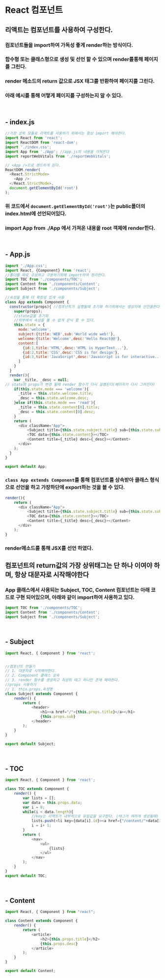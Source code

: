 # React 컴포넌트

## 리액트는 컴포넌트를 사용하여 구성한다.
### 컴포넌트들을 import하여 가독성 좋게 render하는 방식이다.

### 함수형 또는 클래스형으로 생성 및 선언 할 수 있으며 render를통해 페이지를 그린다.
### render 메소드의 return 값으로 JSX 태그를 반환하여 페이지를 그린다.
### 아래 예시를 통해 어떻게 페이지를 구성하는지 알 수 있다.
<br>

## - index.js
```javascript
//가장 상위 모듈로 리액트를 사용하기 위해서는 항상 import 해야한다.
import React from 'react';
import ReactDOM from 'react-dom';
import './index.css';
import App from './App'; //app.js의 내용을 가져온다
import reportWebVitals from './reportWebVitals';

// <App />으로 랜드하게 된다.
ReactDOM.render(
  <React.StrictMode>
    <App /> 
  </React.StrictMode>,
  document.getElementById('root')
);
```

### 위 코드에서 `document.getElementById('root')`는 public폴더의 index.html에 선언되어있다.
### import App from ./App 에서 가져온 내용을 root 객체에 render한다.
<br>

## - App.js
```javascript
import './App.css';
import React, {Component} from 'react';
//폴더를 따로 구성하고 구분하기위해 import하여 정리한다.
import TOC from './components/TOC';
import Content from './components/Content';
import Subject from './components/Subject';

//속성을 통해 더 확장성 있게 사용
class App extends Component {
  constructor(props){ //컴포넌트가 실행될때 초기화 하기위해서는 생성자에 선언을한다.
    super(props);
    //state값을 초기화
    //외부에서 속성을 볼 수 없게 은닉 할 수 있다.
    this.state = {
      mode:'welcome',
      subject:{title:'WEB',sub:'World wide web!'},
      welcome:{title:'Welcome',desc:'Hello React@@'},
      content:[
        {id:1,title:'HTML',desc:'HTML is HyperText...'},
        {id:2,title:'CSS',desc:'CSS is for design'},
        {id:3,title:'JavaScript',desc:'Javascript is for interactive...'}
      ]
    }
  }
  render(){
    var _title, _desc = null;
// state와 props가 변경 될때 render 함수가 다시 실행된다(페이지가 다시 그려진다)
    if(this.state.mode === 'welcome'){
      _title = this.state.welcome.title;
      _desc = this.state.welcome.desc;
    }else if(this.state.mode === 'read'){
      _title = this.state.content[0].title;
      _desc = this.state.content[0].desc;
    }
    return (
      <div className="App">
          <Subject title={this.state.subject.title} sub={this.state.subject.sub}></Subject>
          <TOC data={this.state.content}></TOC>
          <Content title={_title} desc={_desc}></Content>
      </div>
    );
  }
}

export default App;
```
### `class App extends Component`를 통해 컴포넌트를 상속받아 클래스 형식으로 선언을 하고 가장하단에 export하는 것을 볼 수 있다.
```javascript
render(){
    return (
      <div className="App">
          <Subject title={this.state.subject.title} sub={this.state.subject.sub}></Subject>
          <TOC data={this.state.content}></TOC>
          <Content title={_title} desc={_desc}></Content>
      </div>
    );
}
```
### render메소드를 통해 JSX를 선언 하였다. 
## __컴포넌트의 return값의 가장 상위태그는 단 하나 이여야 하며, 항상 대문자로 시작해야한다__

### App 클래스에서 사용되는 Subject, TOC, Content 컴포넌트는 아래 코드로 구현 되어있으며, 아래와 같이 import하여 사용하고 있다.
```javascript
import TOC from './components/TOC';
import Content from './components/Content';
import Subject from './components/Subject';
```
<br>

## - Subject
```javascript
import React, { Component } from 'react';


//컴포넌트 만들기
// 1. 대문자로 시작해야한다.
// 2. Component 클래스 상속
// 3. render 함수를 생성하고 최상위 태그 하나만 존재 해야한다.
//props 사용하기
// 1. this.props.속성명
class Subject extends Component {
    render() {
        return (
            <header>
                <h1><a href="/">{this.props.title}</a></h1>
                {this.props.sub}
            </header>
        );
    }
}

export default Subject;
```
<br>

## - TOC
```javascript
import React, { Component } from 'react';

class TOC extends Component {
    render() {
        var lists = [];
        var data = this.props.data;
        var i = 0;
        while(i < data.length){
            //key는 리액트가 내부적으로 유일값을 요구한다. (태그가 여러개 생성될때)
            lists.push(<li key={data[i].id}><a href={"/content/"+data[i].id}>{data[i].title}</a></li>);
            i = i+ 1;
        }
        return (
            <nav>
                <ul>
                    {lists}
                </ul>
            </nav>
        );
    }
}
export default TOC;
```
<br>

## - Content
```javascript
import React, { Component } from "react";

class Content extends Component {
    render() {
        return (
            <article>
                <h2>{this.props.title}</h2>
                {this.props.desc}
            </article>
        );
    }
}

export default Content;
```